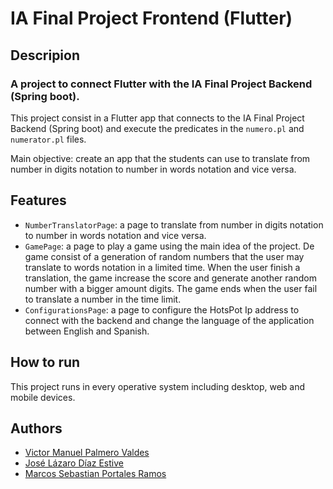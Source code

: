 # IA Final Project Frontend (Flutter)

## Descripion

### A project to connect Flutter with the IA Final Project Backend (Spring boot).

This project consist in a Flutter app that connects to the IA Final Project Backend (Spring boot) and execute the predicates in the `numero.pl` and `numerator.pl` files.

Main objective: create an app that the students can use to translate from number in digits notation to number in words notation and vice versa.

## Features

- `NumberTranslatorPage`: a page to translate from number in digits notation to number in words notation and vice versa.
- `GamePage`: a page to play a game using the main idea of the project. De game consist of a generation of random numbers that the user may 
  translate to words notation in a limited time. When the user finish a translation, the game increase the score and generate another random 
  number with a bigger amount digits. The game ends when the user fail to translate a number in the time limit.
- `ConfigurationsPage`: a page to configure the HotsPot Ip address to connect with the backend and change the language of the application between 
  English and Spanish.

## How to run

This project runs in every operative system including desktop, web and mobile devices.

## Authors

- [Victor Manuel Palmero Valdes](https://github.com/palmerovicdev)
- [José Lázaro Díaz Estive](https://github.com/jldestive)
- [Marcos Sebastian Portales Ramos](https://github.com/marcosportales)